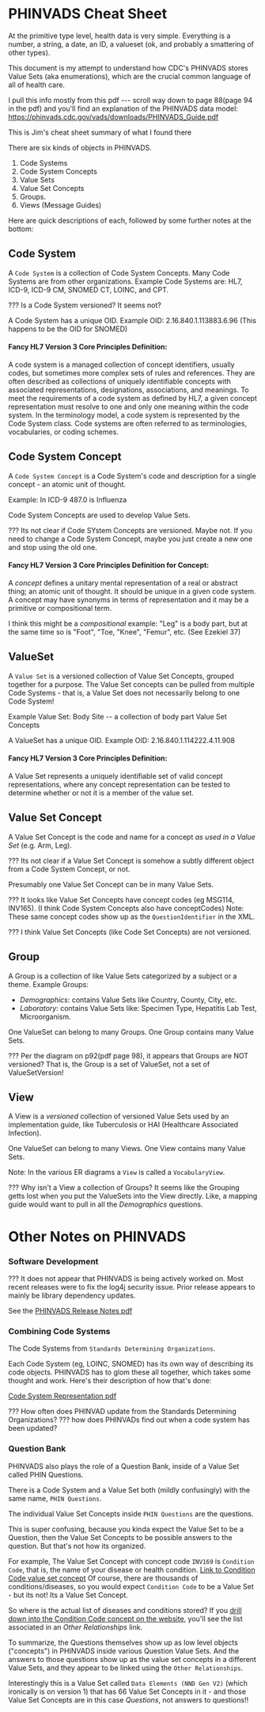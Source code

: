# PHINVADS Cheat Sheet

At the primitive type level, health data is very simple.  Everything is a number, a string, a date, an ID, a valueset (ok, and probably a smattering of other types).

This document is my attempt to understand how CDC's PHINVADS stores Value Sets (aka enumerations), which are the crucial common language of all of health care.

I pull this info mostly from this pdf --- scroll way down to page 88(page 94 in the pdf) and you'll find an explanation of the PHINVADS data model:   https://phinvads.cdc.gov/vads/downloads/PHINVADS_Guide.pdf

This is Jim's cheat sheet summary of what I found there

There are six kinds of objects in PHINVADS.

1. Code Systems
2. Code System Concepts
3. Value Sets
4. Value Set Concepts
5. Groups.
6. Views (Message Guides)

Here are quick descriptions of each, followed by some further notes at the bottom:

## Code System

A `Code System` is a collection of Code System Concepts.  Many Code Systems are from other organizations.  Example Code Systems are: HL7, ICD-9, ICD-9 CM, SNOMED CT, LOINC, and CPT.

??? Is a Code System versioned?  It seems not?

A Code System has a unique OID.  Example OID:  2.16.840.1.113883.6.96 (This happens to be the OID for SNOMED)

#### Fancy HL7 Version 3 Core Principles Definition:

A code system is a managed collection of concept identifiers, usually codes, but sometimes more complex sets of rules and references. They are often described as collections of uniquely identifiable concepts with associated representations, designations, associations, and meanings. To meet the requirements of a code system as defined by HL7, a given concept representation must resolve to one and only one meaning within the code system. In the terminology model, a code system is represented by the Code System class. Code systems are often referred to as terminologies, vocabularies, or coding schemes.

## Code System Concept

A `Code System Concept` is a Code System's code and description for a single concept - an atomic unit of thought.

Example:  In ICD-9 487.0 is Influenza

Code System Concepts are used to develop Value Sets.

??? Its not clear if Code SYstem Concepts are versioned.  Maybe not. If you need to change a Code System Concept, maybe you just create a new one and stop using the old one.

#### Fancy HL7 Version 3 Core Principles Definition for Concept:

A _concept_ defines a unitary mental representation of a real or abstract thing; an atomic unit of thought. It should be unique in a given code system. A concept may have synonyms in terms of representation and it may be a primitive or compositional term.

I think this might be a _compositional_ example: "Leg" is a body part, but at the same time so is "Foot", "Toe, "Knee", "Femur", etc.  (See Ezekiel 37)



## ValueSet

A `Value Set` is a versioned collection of Value Set Concepts, grouped together for a purpose.  The Value Set concepts can be pulled from multiple Code Systems - that is, a Value Set does not necessarily belong to one Code System!

Example Value Set:  Body Site -- a collection of body part Value Set Concepts

A ValueSet has a unique OID.  Example OID: 2.16.840.1.114222.4.11.908

#### Fancy HL7 Version 3 Core Principles Definition:

A Value Set represents a uniquely identifiable set of valid concept representations, where any concept representation can be tested to determine whether or not it is a member of the value set.

## Value Set Concept

A Value Set Concept is the code and name for a concept _as used in a Value Set_ (e.g. Arm, Leg).

??? Its not clear if a Value Set Concept is somehow a subtly different object from a Code System Concept, or not.   

Presumably one Value Set Concept can be in many Value Sets.

??? It looks like Value Set Concepts have concept codes (eg MSG114, INV165). (I think Code System Concepts also have conceptCodes) Note: These same concept codes show up as the `QuestionIdentifier` in the XML.

??? I think Value Set Concepts (like Code Set Concepts) are not versioned.


## Group

A Group is a collection of like Value Sets categorized by a subject or a theme.   Example Groups:
- _Demographics_: contains Value Sets like Country, County, City, etc.
- _Laboratory_:  contains Value Sets like: Specimen Type, Hepatitis Lab Test, Microorganism.

One ValueSet can belong to many Groups.
One Group contains many Value Sets.

??? Per the diagram on p92(pdf page 98), it appears that Groups are NOT versioned?  That is, the Group is a set of ValueSet, not a set of ValueSetVersion!



## View

A View is a _versioned_ collection of versioned Value Sets used by an implementation guide, like Tuberculosis or HAI (Healthcare Associated Infection).

One ValueSet can belong to many Views.
One View contains many Value Sets.

Note:  In the various ER diagrams a `View` is called a `VocabularyView`.

??? Why isn't a View a collection of Groups?  It seems like the Grouping getts lost when you put the ValueSets into the View directly.   Like, a mapping guide would want to pull in all the _Demographics_ questions.


# Other Notes on PHINVADS

### Software Development

??? It does not appear that PHINVADS is being actively worked on. Most recent releases were to fix the log4j security issue.  Prior release appears to mainly be library dependency updates.

See the [PHINVADS Release Notes pdf](https://phinvads.cdc.gov/vads/downloads/4_0_6_6_Release_Notes.pdf)


### Combining Code Systems

The Code Systems from `Standards Determining Organizations`.

Each Code System (eg, LOINC, SNOMED) has its own way of describing its code objects.   PHINVADS has to glom these all together, which takes some thought and work.   Here's their description of how that's done:

[Code System Representation pdf](https://phinvads.cdc.gov/vads/DownloadCodeSystemRepresentation.action)

??? How often does PHINVAD update from the Standards Determining Organizations?
??? how does PHINVADs find out when a code system has been updated?


### Question Bank

PHINVADS also plays the role of a Question Bank, inside of a Value Set called PHIN Questions.

There is a Code System and a Value Set both (mildly confusingly) with the same name, `PHIN Questions`.

The individual Value Set Concepts inside `PHIN Questions` are the questions.

This is super confusing, because you kinda expect the Value Set to be a Question, then the Value Set Concepts to be possible answers to the question.  But that's not how its organized.

For example, The Value Set Concept with concept code `INV169` is `Condition Code`, that is, the name of your disease or health condition. [Link to Condition Code value set concept](https://phinvads.cdc.gov/vads/ViewValueSetConcept.action?id=BBB085CA-4611-418D-9122-36B3A9C76983)  Of course, there are thousands of conditions/diseases, so you would expect `Condition Code` to be a Value Set - but its not!  Its a Value Set Concept.

So where is the actual list of diseases and conditions stored? If you [drill down into the Condition Code concept on the website](https://phinvads.cdc.gov/vads/ViewCodeSystemConcept.action?oid=2.16.840.1.114222.4.5.232&code=INV169), you'll see the list associated in an  _Other Relationships_ link.

To summarize, the Questions themselves show up as low level objects ("concepts") in PHINVADS inside various Question Value Sets.  And the answers to those questions show up as the value set concepts in a different Value Sets, and they appear to be linked using the `Other Relationships`.

Interestingly this is a Value Set called  `Data Elements (NND Gen V2)` (which ironically is on version 1) that has 66 Value Set Concepts in it - and those Value Set Concepts are in this case _Questions_, not answers to questions!!


